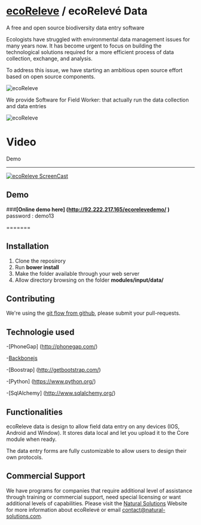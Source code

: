 [ecoReleve](http://naturalsolutions.github.com/ecoReleve/) / ecoRelevé Data
=========
A free and open source biodiversity data entry software

Ecologists have struggled with environmental data management issues for many years now. It has become urgent to focus on building the technological solutions required for a more efficient process of data collection, exchange, and analysis.

To address this issue, we have starting an ambitious open source effort based on open source components.

![ecoReleve](https://raw.github.com/NaturalSolutions/ecoReleve-Data/master/Logo/logo-LABS_DATA.jpg)

We provide Software for Field Worker: that actually run the data collection and data entries


![ecoReleve](https://static.squarespace.com/static/519a7bc0e4b08ccdf8f31445/t/53c9549ae4b0a11d417c1d12/1405703324816/?format=1000w)

Video 
=======
Demo

------------

[![ecoReleve ScreenCast ](https://i.ytimg.com/vi/joLoP7Q4YY4/mqdefault.jpg)](https://www.youtube.com/watch?v=joLoP7Q4YY4)

Demo 
------------

###**[Online demo here] (http://92.222.217.165/ecorelevedemo/ )**
password  : demo13


=======

Installation
------------
1. Clone the reposirory
2. Run **bower install**
3. Make the folder available through your web server
4. Allow directory browsing on the folder **modules/input/data/**

Contributing
------------

We're using the [git flow from github](http://scottchacon.com/2011/08/31/github-flow.html), please submit your pull-requests.

Technologie used
------------
-[PhoneGap] (http://phonegap.com/)

-[Backbonejs](http://backbonejs.org/)

-[Boostrap] (http://getbootstrap.com/)

-[Python] (https://www.python.org/)

-[SqlAlchemy] (http://www.sqlalchemy.org/)

Functionalities
------------

ecoReleve data is design to allow field data entry on any devices (IOS, Android and Window).
It stores data local and let you upload it to the Core module when ready.

The data entry forms are fully customizable to allow users to design their own protocols.


Commercial Support
------------

We have programs for companies that require additional level of assistance through training or commercial support, need special licensing or want additional levels of capabilities. Please visit the  [Natural Solutions](http://www.natural-solutions.eu/) Website for more information about ecoRelevé or email contact@natural-solutions.com.
